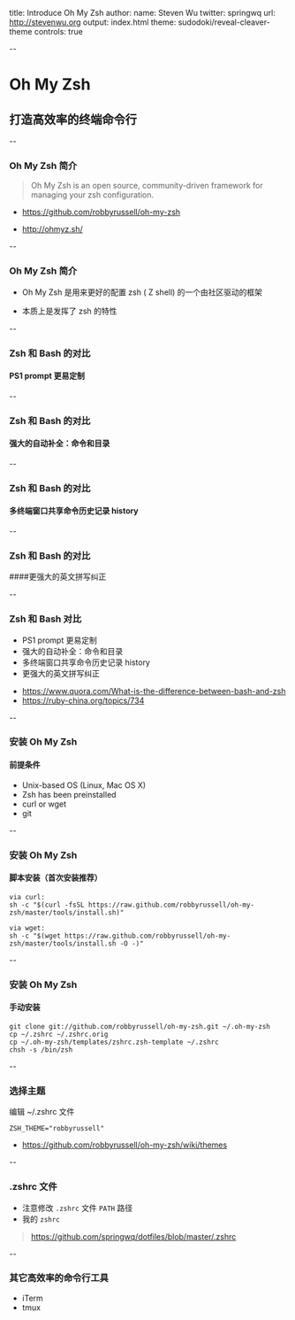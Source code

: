 title: Introduce Oh My Zsh
author:
  name: Steven Wu
  twitter: springwq
  url: http://stevenwu.org
output: index.html
theme: sudodoki/reveal-cleaver-theme
controls: true

--
# Oh My Zsh
## 打造高效率的终端命令行

--
### Oh My Zsh 简介

> Oh My Zsh is an open source, community-driven framework for managing your zsh configuration.

* https://github.com/robbyrussell/oh-my-zsh

* http://ohmyz.sh/

--
### Oh My Zsh 简介

* Oh My Zsh 是用来更好的配置 zsh ( Z shell) 的一个由社区驱动的框架

* 本质上是发挥了 zsh 的特性  

--
### Zsh 和 Bash 的对比

#### PS1 prompt 更易定制

-- 
### Zsh 和 Bash 的对比

#### 强大的自动补全：命令和目录

--
### Zsh 和 Bash 的对比

#### 多终端窗口共享命令历史记录 history

--
### Zsh 和 Bash 的对比

####更强大的英文拼写纠正

--
### Zsh 和 Bash 对比

* PS1 prompt 更易定制
* 强大的自动补全：命令和目录
* 多终端窗口共享命令历史记录 history
* 更强大的英文拼写纠正

> 
  * https://www.quora.com/What-is-the-difference-between-bash-and-zsh
  * https://ruby-china.org/topics/734

--
### 安装 Oh My Zsh

#### 前提条件

* Unix-based OS (Linux, Mac OS X)
* Zsh has been preinstalled
* curl or wget
* git

--
### 安装 Oh My Zsh

#### 脚本安装（首次安装推荐）

```
via curl: 
sh -c "$(curl -fsSL https://raw.github.com/robbyrussell/oh-my-zsh/master/tools/install.sh)"

via wget:
sh -c "$(wget https://raw.github.com/robbyrussell/oh-my-zsh/master/tools/install.sh -O -)"
```
--
### 安装 Oh My Zsh
#### 手动安装

```
git clone git://github.com/robbyrussell/oh-my-zsh.git ~/.oh-my-zsh
cp ~/.zshrc ~/.zshrc.orig
cp ~/.oh-my-zsh/templates/zshrc.zsh-template ~/.zshrc
chsh -s /bin/zsh
```
--
### 选择主题

编辑 ~/.zshrc 文件

```
ZSH_THEME="robbyrussell"
```
* https://github.com/robbyrussell/oh-my-zsh/wiki/themes

--

### .zshrc 文件
* 注意修改 `.zshrc` 文件 `PATH` 路径
* 我的 `zshrc`
  
> https://github.com/springwq/dotfiles/blob/master/.zshrc

--

### 其它高效率的命令行工具

* iTerm
* tmux





  
